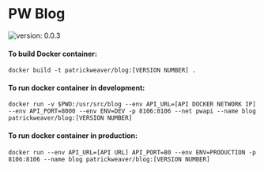 PW Blog
==
![version: 0.0.3](https://img.shields.io/badge/version-0.0.3-green.svg?style=flat-square)

#### To build Docker container:

`docker build -t patrickweaver/blog:[VERSION NUMBER] .`

#### To run docker container in development:

`docker run -v $PWD:/usr/src/blog --env API_URL=[API DOCKER NETWORK IP] --env API_PORT=8000 --env ENV=DEV -p 8106:8106 --net pwapi --name blog patrickweaver/blog:[VERSION NUMBER]`

#### To run docker container in production:

`docker run --env API_URL=[API URL] API_PORT=80 --env ENV=PRODUCTION -p 8106:8106 --name blog patrickweaver/blog:[VERSION NUMBER]`
